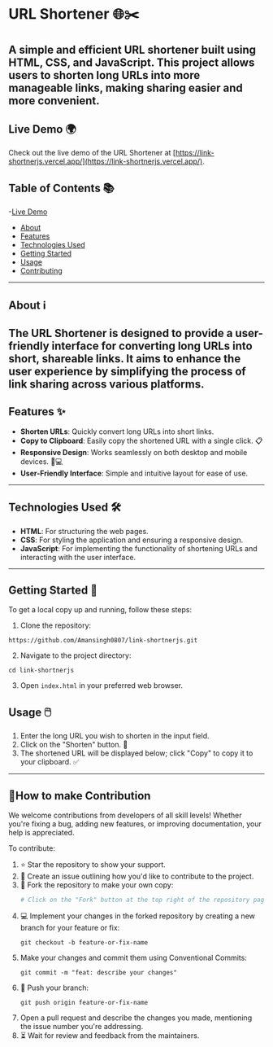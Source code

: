 # URL Shortener 🌐✂️

A simple and efficient URL shortener built using HTML, CSS, and JavaScript. This project allows users to shorten long URLs into more manageable links, making sharing easier and more convenient.
---

## Live Demo 🌍

Check out the live demo of the URL Shortener at [https://link-shortnerjs.vercel.app/](https://link-shortnerjs.vercel.app/).

## Table of Contents 📚
-[Live Demo](#live-demo)
- [About](#about)
- [Features](#features)
- [Technologies Used](#technologies-used)
- [Getting Started](#getting-started)
- [Usage](#usage)
- [Contributing](#contributing)
---

## About ℹ️

The URL Shortener is designed to provide a user-friendly interface for converting long URLs into short, shareable links. It aims to enhance the user experience by simplifying the process of link sharing across various platforms.
---

## Features ✨

- **Shorten URLs**: Quickly convert long URLs into short links.
- **Copy to Clipboard**: Easily copy the shortened URL with a single click. 📋
- **Responsive Design**: Works seamlessly on both desktop and mobile devices. 📱💻
- **User-Friendly Interface**: Simple and intuitive layout for ease of use.
--- 

## Technologies Used 🛠️

- **HTML**: For structuring the web pages.
- **CSS**: For styling the application and ensuring a responsive design.
- **JavaScript**: For implementing the functionality of shortening URLs and interacting with the user interface.
---
## Getting Started 🚀

To get a local copy up and running, follow these steps:

1. Clone the repository:
```
https://github.com/Amansingh0807/link-shortnerjs.git
```
2. Navigate to the project directory:
```
cd link-shortnerjs
```
3. Open `index.html` in your preferred web browser.

## Usage 🖱️

1. Enter the long URL you wish to shorten in the input field.
2. Click on the "Shorten" button. 🔗
3. The shortened URL will be displayed below; click "Copy" to copy it to your clipboard. ✅

---
## 🤝How to make Contribution

We welcome contributions from developers of all skill levels! Whether you're fixing a bug, adding new features, or improving documentation, your help is appreciated. 

To contribute:

1. ⭐ Star the repository to show your support.
2. 📝 Create an issue outlining how you'd like to contribute to the project.
3. 🍴 Fork the repository to make your own copy:
   ```sh
   # Click on the "Fork" button at the top right of the repository page
4. 💻 Implement your changes in the forked repository by creating a new branch for your feature or fix:
   ```
   git checkout -b feature-or-fix-name
   ```
5. Make your changes and commit them using Conventional Commits:
   ```
   git commit -m "feat: describe your changes"
   ```
6. 🔄 Push your branch:
   ```
   git push origin feature-or-fix-name
   ```
7. Open a pull request and describe the changes you made, mentioning the issue number you're addressing.
8. ⏳ Wait for review and feedback from the maintainers.
